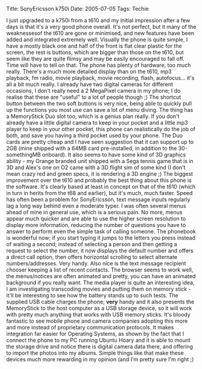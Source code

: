 Title: SonyEricsson k750i
Date: 2005-07-05
Tags: Techie

I just upgraded to a k750i from a t610 and my initial impression after a few days is that it's a very good phone overall. It's not perfect, but it many of the weaknessesof the t610 are gone or minimised, and new features have been added and integrated extremely well.
Visually the phone is quite simple, I have a mostly black one and half of the front is flat clear plastic for the screen, the rest is buttons, which are bigger than those on the t610, but seem like they are quite flimsy and may be easily encouraged to fall off. Time will have to tell on that.
The phone has plenty of hardware, too much really. There's a much more detailed display than on the t610, mp3 playback, fm radio, movie playback, movie recording, flash, autofocus... it's all a bit much really. I already have two digital cameras for different occasions, I don't really need a 2 MegaPixel camera in my phone; I do realise that these are "useful" to a lot of people though ;) The shortcut button between the two soft buttons is very nice, being able to quickly pull up the functions you most use can save a lot of menu diving. The thing has a MemoryStick Duo slot too, which is a genius plan really. If you don't already have a little digital camera to keep in your pocket and a little mp3 player to keep in your other pocket, this phone can realistically do the job of both, and save you having a third pocket used by your phone. The Duo cards are pretty cheap and I have seen suggestion that it can support up to 2GB (mine shipped with a 64MB card pre-installed, in addition to the 30-somethingMB onboard). It also seems to have some kind of 3D graphics ability - my Orange branded unit shipped with a Sega tennis game that is in 3D and Alex's one on O2 came with a 3D flight sim of some kind (I don't mean crazy red and green specs, it is rendering a 3D engine ;)
The biggest improvement over the t610 and probably the best thing about this phone is the software. It's clearly based at least in concept on that of the t610 (which in turn in herits from the t68 and earlier), but it's much, much faster. Speed has often been a problem for SonyEricsson, text message inputs regularly lag a long way behind even a moderate typer. I was often several menus ahead of mine in general use, which is a serious pain. No more, menus appear much quicker and are able to use the higher screen resolution to display more information, reducing the number of questions you have to answer to perform even the simple task of calling someone. The phonebook is wonderful now; if you start typing it jumps to the letters you press instead of waiting a second; instead of selecting a person and then getting a request to select the number, it now displays the default number and offers a direct call option, then offers horizontal scrolling to select alternate numbers/addresses. Very handy. Also nice is the text message recipient chooser keeping a list of recent contacts.
The browser seems to work well, the menus/notices are often animated and pretty, you can have an animated background if you really want. The media player is quite an interesting idea, I am investigating transcoding movies and putting them on memory stick - it'll be interesting to see how the battery stands up to such tests.
The supplied USB cable charges the phone; **very** handy and it also presents the MemoryStick to the host computer as a USB storage device, so it will work with pretty much anything that works with USB memory sticks. It's bloody fantastic to see mobile phone and camera companies adopting this more and more instead of proprietary communication protocols. It makes integration far easier for Operating Systems, as shown by the fact that I connect the phone to my PC running Ubuntu Hoary and it is able to mount the storage drive and notice there is digital camera data there, and offering to import the photos into my albums. Simple things like that make these devices much more rewarding in my opinion (and I'm pretty sure I'm right ;)
